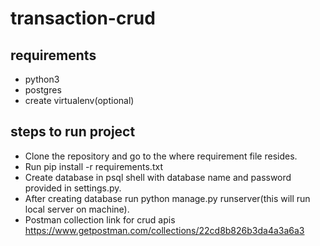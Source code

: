 # transaction-crud
## requirements
- python3
- postgres
- create virtualenv(optional)

## steps to run project
- Clone the repository and go to the where requirement file resides.
- Run pip install -r requirements.txt
- Create database in psql shell with database name and password provided in settings.py.
- After creating database run python manage.py runserver(this will run local server on machine).
- Postman collection link for crud apis https://www.getpostman.com/collections/22cd8b826b3da4a3a6a3
